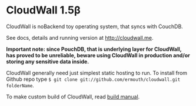 # CloudWall 1.5β
CloudWall is noBackend toy operating system, that syncs with CouchDB.

See docs, details and running version at http://cloudwall.me.

__Important note: since PouchDB, that is underlying layer for CloudWall, has proved to be unreliable, beware using CloudWall in production and/or storing any sensitive data inside.__

CloudWall generally need just simplest static hosting to run. To install from Github repo type `$ git clone git://github.com/ermouth/cloudwall.git folderName`.

To make custom build of CloudWall, read [build manual](http://cloudwall.me/os/docs/build.html).
